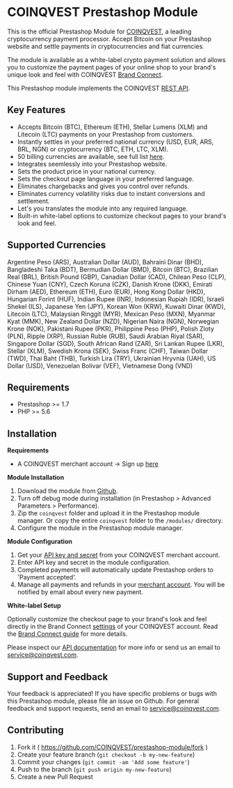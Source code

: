 # COINQVEST Prestashop Module

This is the official Prestashop Module for [COINQVEST](https://www.coinqvest.com), a leading cryptocurrency payment processor. Accept Bitcoin on your Prestashop website and settle payments in cryptocurrencies and fiat currencies. 

The module is available as a white-label crypto payment solution and allows you to customize the payment pages of your online shop to your brand's unique look and feel with COINQVEST [Brand Connect](https://www.coinqvest.com/en/blog/a-guide-to-white-label-crypto-payment-processing-with-brand-connect-ba732a9160fa).

This Prestashop module implements the COINQVEST [REST API](https://www.coinqvest.com/en/api-docs).

Key Features
------------
* Accepts Bitcoin (BTC), Ethereum (ETH), Stellar Lumens (XLM) and Litecoin (LTC) payments on your Prestashop from customers.
* Instantly settles in your preferred national currency (USD, EUR, ARS, BRL, NGN) or cryptocurrency (BTC, ETH, LTC, XLM).
* 50 billing currencies are available, see full list [here](https://www.coinqvest.com/en/api-docs#get-exchange-rate-global).
* Integrates seemlessly into your Prestashop website.
* Sets the product price in your national currency.
* Sets the checkout page language in your preferred language.
* Eliminates chargebacks and gives you control over refunds.
* Eliminates currency volatility risks due to instant conversions and settlement.
* Let's you translates the module into any required language.
* Built-in white-label options to customize checkout pages to your brand's look and feel.

Supported Currencies
------------

Argentine Peso (ARS), Australian Dollar (AUD), Bahraini Dinar (BHD), Bangladeshi Taka (BDT), Bermudian Dollar (BMD), Bitcoin (BTC), Brazilian Real (BRL), British Pound (GBP), Canadian Dollar (CAD), Chilean Peso (CLP), Chinese Yuan (CNY), Czech Koruna (CZK), Danish Krone (DKK), Emirati Dirham (AED), Ethereum (ETH), Euro (EUR), Hong Kong Dollar (HKD), Hungarian Forint (HUF), Indian Rupee (INR), Indonesian Rupiah (IDR), Israeli Shekel (ILS), Japanese Yen (JPY), Korean Won (KRW), Kuwaiti Dinar (KWD), Litecoin (LTC), Malaysian Ringgit (MYR), Mexican Peso (MXN), Myanmar Kyat (MMK), New Zealand Dollar (NZD), Nigerian Naira (NGN), Norwegian Krone (NOK), Pakistani Rupee (PKR), Philippine Peso (PHP), Polish Zloty (PLN), Ripple (XRP), Russian Ruble (RUB), Saudi Arabian Riyal (SAR), Singapore Dollar (SGD), South African Rand (ZAR), Sri Lankan Rupee (LKR), Stellar (XLM), Swedish Krona (SEK), Swiss Franc (CHF), Taiwan Dollar (TWD), Thai Baht (THB), Turkish Lira (TRY), Ukrainian Hryvnia (UAH), US Dollar (USD), Venezuelan Bolivar (VEF), Vietnamese Dong (VND)

Requirements
------------
* Prestashop >= 1.7
* PHP >= 5.6

Installation
---------------------
**Requirements**

* A COINQVEST merchant account -> Sign up [here](https://www.coinqvest.com)

**Module Installation**

1. Download the module from [Github](https://github.com/COINQVEST/prestashop-module).
1. Turn off debug mode during installation (in Prestashop > Advanced Parameters > Performance).
1. Zip the `coinqvest` folder and upload it in the Prestashop module manager. Or copy the entire `coinqvest` folder to the `/modules/` directory.
1. Configure the module in the Prestashop module manager.

**Module Configuration**

1. Get your [API key and secret](https://www.coinqvest.com/en/api-settings) from your COINQVEST merchant account.
1. Enter API key and secret in the module configuration.
1. Completed payments will automatically update Prestashop orders to 'Payment accepted'.
1. Manage all payments and refunds in your [merchant account](https://www.coinqvest.com). You will be notified by email about every new payment.

**White-label Setup**

Optionally customize the checkout page to your brand's look and feel directly in the Brand Connect [settings](https://www.coinqvest.com/en/account-settings#brandingConfigs) of your COINQVEST account. Read the [Brand Connect guide](https://www.coinqvest.com/en/blog/a-guide-to-white-label-crypto-payment-processing-with-brand-connect-ba732a9160fa) for more details.

Please inspect our [API documentation](https://www.coinqvest.com/en/api-docs) for more info or send us an email to service@coinqvest.com.

Support and Feedback
--------------------
Your feedback is appreciated! If you have specific problems or bugs with this Prestashop module, please file an issue on Github. For general feedback and support requests, send an email to service@coinqvest.com.

Contributing
------------

1. Fork it ( https://github.com/COINQVEST/prestashop-module/fork )
2. Create your feature branch (`git checkout -b my-new-feature`)
3. Commit your changes (`git commit -am 'Add some feature'`)
4. Push to the branch (`git push origin my-new-feature`)
5. Create a new Pull Request